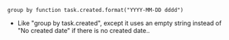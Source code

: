 <!-- placeholder to force blank line before included text -->


~~~text
group by function task.created.format("YYYY-MM-DD dddd")
~~~

- Like "group by task.created", except it uses an empty string instead of "No created date" if there is no created date..



<!-- placeholder to force blank line after included text -->
